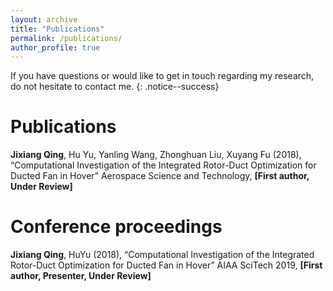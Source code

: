 ```yaml
---
layout: archive
title: "Publications"
permalink: /publications/
author_profile: true
---
```


If you have questions or would like to get in touch regarding my research, do not hesitate to contact me.
{: .notice--success}

Publications
======

**Jixiang Qing**, Hu Yu, Yanling Wang, Zhonghuan Liu, Xuyang Fu (2018), “Computational Investigation of the Integrated Rotor-Duct Optimization for Ducted Fan in Hover” Aerospace Science and Technology, **[First author, Under Review]**


Conference proceedings
======
**Jixiang Qing**, HuYu (2018), “Computational Investigation of the Integrated Rotor-Duct Optimization for Ducted Fan in Hover” AIAA SciTech 2019, **[First author, Presenter, Under Review]**
